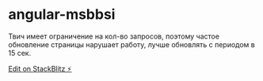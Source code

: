 # angular-msbbsi

Твич имеет ограничение на кол-во запросов, поэтому частое обновление страницы нарушает работу, лучше обновлять с периодом в 15 сек.

[Edit on StackBlitz ⚡️](https://stackblitz.com/edit/angular-msbbsi)
